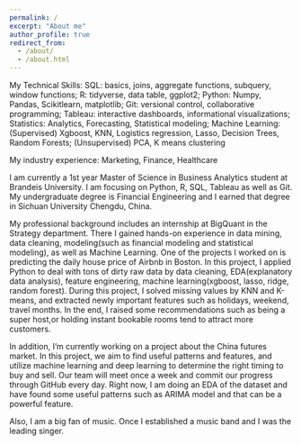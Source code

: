 ```yaml
---
permalink: /
excerpt: "About me"
author_profile: true
redirect_from: 
  - /about/
  - /about.html
---
```


My Technical Skills: 
SQL: basics, joins, aggregate functions, subquery, window functions;
R: tidyverse, data table, ggplot2;
Python: Numpy, Pandas, Scikitlearn, matplotlib;
Git: versional control, collaborative programming; 
Tableau: interactive dashboards, informational visualizations;
Statistics: Analytics, Forecasting,  Statistical modeling;
Machine Learning: (Supervised) Xgboost, KNN, Logistics regression, Lasso, Decision Trees, Random Forests; (Unsupervised) PCA, K means clustering  

My industry experience: Marketing, Finance, Healthcare


I am currently a 1st year Master of Science in Business Analytics student at Brandeis University. I am focusing on Python, R, SQL, Tableau as well as Git. My undergraduate degree is Financial Engineering and I earned that degree in Sichuan University Chengdu, China. 

My professional background includes an internship at BigQuant in the Strategy department. There I gained hands-on experience in data mining, data cleaning, modeling(such as financial modeling and statistical modeling), as well as Machine Learning. 
One of the projects I worked on is predicting the daily house price of Airbnb in Boston. In this project, I applied Python to deal with tons of dirty raw data by data cleaning, EDA(explanatory data analysis), feature engineering, machine learning(xgboost, lasso, ridge, random forest). During this project, I solved missing values by KNN and K-means, and extracted newly important features such as holidays, weekend, travel months. In the end, I raised some recommendations such as being a super host,or holding instant bookable rooms tend to attract more customers.  

In addition, I’m currently working on a project about the China futures market. In this project, we aim to find useful patterns and features, and utilize machine learning and deep learning to determine the right timing to buy and sell. Our team will meet once a week and commit our progress through GitHub every day. Right now, I am doing an EDA of the dataset and have found some useful patterns such as ARIMA model and that can be a powerful feature. 

Also, I am a big fan of music. Once I established a music band and I was the leading singer.


 


